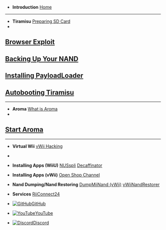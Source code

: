 - **Introduction**
[Home](/)
---
- **Tiramisu**
[Preparing SD Card](/sd)
-
[Browser Exploit](/browser)
-
[Backing Up Your NAND](/nand)
-
[Installing PayloadLoader](/payloadloader)
-
[Autobooting Tiramisu](/autoboot)
---

---
- **Aroma**
[What is Aroma](whatisaroma)
-
[Start Aroma](startaroma)
---

---
- **Virtual Wii**
[vWii Hacking](/vwii)
-

- **Installing Apps (WiiU)**
[NUSspli](/NUSspli)
[Decaffinator](/Decaffinator)

- **Installing Apps (vWii)**
[Open Shop Channel](/OSC)

- **Nand Dumping/Nand Restoring**
[DumpMiiNand (vWii)](/vWiiNand)
[vWiiNandRestorer](/vWiiNandRestorer)


- **Services**
[RiiConnect24](/Riiconnect24vWii)

- [![GitHub](https://icongr.am/simple/github.svg?color=808080&size=16)GitHub](https://github.com/skyybrew/wiiu-hbguide)
- [![YouTube](https://icongr.am/simple/youtube.svg?color=808080&size=16)YouTube](https://www.youtube.com/@Jacob-Bjorne)
- [![Discord](https://icongr.am/simple/discord.svg?color=808080&size=16)Discord](https://discord.gg/QvGQqx8Mns)
